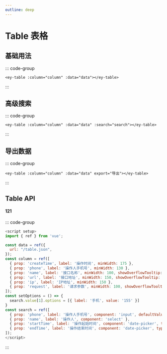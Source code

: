 ```yaml
---
outline: deep
---
```


# Table 表格

## 基础用法

<client-only>
  <ey-table :column="column" :data="data"></ey-table>
</client-only>

::: code-group

```vue [template]
<ey-table :column="column" :data="data"></ey-table>
```

:::

## 高级搜索

<client-only>
  <ey-table :column="column" :data="data" :search="search"></ey-table>
</client-only>

::: code-group

```vue [template]
<ey-table :column="column" :data="data" :search="search"></ey-table>
```

:::

## 导出数据

<client-only>
  <ey-table :column="column" :data="data" export="导出"></ey-table>
</client-only>

::: code-group

```vue [template]
<ey-table :column="column" :data="data" export="导出"></ey-table>
```

:::

## Table API

#### 121


::: code-group

```js [script]
<script setup>
import { ref } from 'vue';

const data = ref({
  url: "/table.json",
});
const column = ref([
  { prop: 'createTime', label: '操作时间', minWidth: 175 },
  { prop: 'phone', label: '操作人手机号', minWidth: 130 },
  { prop: 'name', label: '接口名称', minWidth: 100, showOverflowTooltip: true },
  { prop: 'url', label: '接口地址', minWidth: 150, showOverflowTooltip: true },
  { prop: 'ip', label: 'IP地址', minWidth: 150 },
  { prop: 'request', label: '请求参数', minWidth: 100, showOverflowTooltip: true },
]);
const setOptions = () => {
  search.value[1].options = [{ label: '手机', value: '155' }]
}
const search = ref([
  { prop: 'phone', label: '操作人手机号', component: 'input', defaultValue: '15533442259', onChange: setOptions },
  { prop: 'name', label: '操作人', component: 'select' },
  { prop: 'startTime', label: '操作起始时间', component: 'date-picker', type: 'datetime', format: 'YYYY-MM-DD HH:mm:ss' },
  { prop: 'endTime', label: '操作结束时间', component: 'date-picker', type: 'datetime', format: 'YYYY-MM-DD HH:mm:ss', gte: 'startTime' },
]);
</script>
```

:::

<script setup>
import { ref } from 'vue';

const tableRef = ref();
const data = ref({
  url: "/table.json",
});
const column = ref([
  { prop: 'createTime', label: '操作时间', minWidth: 175 },
  { prop: 'phone', label: '操作人手机号', minWidth: 130 },
  { prop: 'name', label: '接口名称', minWidth: 100, showOverflowTooltip: true },
  { prop: 'url', label: '接口地址', minWidth: 150, showOverflowTooltip: true },
  { prop: 'ip', label: 'IP地址', minWidth: 150 },
  { prop: 'request', label: '请求参数', minWidth: 100, showOverflowTooltip: true },
]);
const setOptions = () => {
  search.value[1].options = [{ label: '手机', value: '155' }]
}
const search = ref([
  { prop: 'phone', label: '操作人手机号', component: 'input', defaultValue: '15533442259', onChange: setOptions },
  { prop: 'name', label: '操作人', component: 'select' },
  { prop: 'startTime', label: '操作起始时间', component: 'date-picker', type: 'datetime', format: 'YYYY-MM-DD HH:mm:ss' },
  { prop: 'endTime', label: '操作结束时间', component: 'date-picker', type: 'datetime', format: 'YYYY-MM-DD HH:mm:ss', gte: 'startTime' },
]);
</script>
<style>
  table, li {
    margin: 0 !important;
  }
</style>



